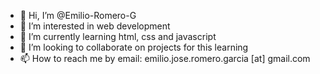 - 👋 Hi, I’m @Emilio-Romero-G
- 👀 I’m interested in web development
- 🌱 I’m currently learning html, css and javascript
- 💞️ I’m looking to collaborate on projects for this learning
- 📫 How to reach me by email: emilio.jose.romero.garcia [at] gmail.com

<!---
Emilio-Romero-G/Emilio-Romero-G is a ✨ special ✨ repository because its `README.md` (this file) appears on your GitHub profile.
You can click the Preview link to take a look at your changes.
--->
